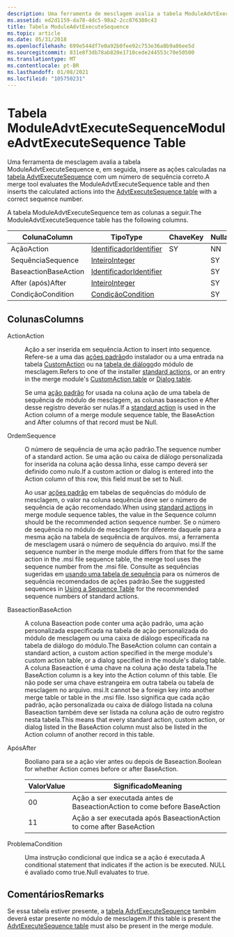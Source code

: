 ```yaml
---
description: Uma ferramenta de mesclagem avalia a tabela ModuleAdvtExecuteSequence e, em seguida, insere as ações calculadas na tabela AdvtExecuteSequence com um número de sequência correto.
ms.assetid: ed2d1159-da78-4dc5-98a2-2cc876380c43
title: Tabela ModuleAdvtExecuteSequence
ms.topic: article
ms.date: 05/31/2018
ms.openlocfilehash: 699e544df7e0a92b0fee92c753e36a8b9a86ee5d
ms.sourcegitcommit: 831e8f3db78ab820e1710cede244553c70e50500
ms.translationtype: MT
ms.contentlocale: pt-BR
ms.lasthandoff: 01/08/2021
ms.locfileid: "105750231"
---
```

# <a name="moduleadvtexecutesequence-table"></a><span data-ttu-id="b0f45-103">Tabela ModuleAdvtExecuteSequence</span><span class="sxs-lookup"><span data-stu-id="b0f45-103">ModuleAdvtExecuteSequence Table</span></span>

<span data-ttu-id="b0f45-104">Uma ferramenta de mesclagem avalia a tabela ModuleAdvtExecuteSequence e, em seguida, insere as ações calculadas na [tabela AdvtExecuteSequence](advtexecutesequence-table.md) com um número de sequência correto.</span><span class="sxs-lookup"><span data-stu-id="b0f45-104">A merge tool evaluates the ModuleAdvtExecuteSequence table and then inserts the calculated actions into the [AdvtExecuteSequence table](advtexecutesequence-table.md) with a correct sequence number.</span></span>

<span data-ttu-id="b0f45-105">A tabela ModuleAdvtExecuteSequence tem as colunas a seguir.</span><span class="sxs-lookup"><span data-stu-id="b0f45-105">The ModuleAdvtExecuteSequence table has the following columns.</span></span>



| <span data-ttu-id="b0f45-106">Coluna</span><span class="sxs-lookup"><span data-stu-id="b0f45-106">Column</span></span>     | <span data-ttu-id="b0f45-107">Tipo</span><span class="sxs-lookup"><span data-stu-id="b0f45-107">Type</span></span>                         | <span data-ttu-id="b0f45-108">Chave</span><span class="sxs-lookup"><span data-stu-id="b0f45-108">Key</span></span> | <span data-ttu-id="b0f45-109">Nullable</span><span class="sxs-lookup"><span data-stu-id="b0f45-109">Nullable</span></span> |
|------------|------------------------------|-----|----------|
| <span data-ttu-id="b0f45-110">Ação</span><span class="sxs-lookup"><span data-stu-id="b0f45-110">Action</span></span>     | [<span data-ttu-id="b0f45-111">Identificador</span><span class="sxs-lookup"><span data-stu-id="b0f45-111">Identifier</span></span>](identifier.md) | <span data-ttu-id="b0f45-112">S</span><span class="sxs-lookup"><span data-stu-id="b0f45-112">Y</span></span>   | <span data-ttu-id="b0f45-113">N</span><span class="sxs-lookup"><span data-stu-id="b0f45-113">N</span></span>        |
| <span data-ttu-id="b0f45-114">Sequência</span><span class="sxs-lookup"><span data-stu-id="b0f45-114">Sequence</span></span>   | [<span data-ttu-id="b0f45-115">Inteiro</span><span class="sxs-lookup"><span data-stu-id="b0f45-115">Integer</span></span>](integer.md)       |     | <span data-ttu-id="b0f45-116">S</span><span class="sxs-lookup"><span data-stu-id="b0f45-116">Y</span></span>        |
| <span data-ttu-id="b0f45-117">Baseaction</span><span class="sxs-lookup"><span data-stu-id="b0f45-117">BaseAction</span></span> | [<span data-ttu-id="b0f45-118">Identificador</span><span class="sxs-lookup"><span data-stu-id="b0f45-118">Identifier</span></span>](identifier.md) |     | <span data-ttu-id="b0f45-119">S</span><span class="sxs-lookup"><span data-stu-id="b0f45-119">Y</span></span>        |
| <span data-ttu-id="b0f45-120">After (após)</span><span class="sxs-lookup"><span data-stu-id="b0f45-120">After</span></span>      | [<span data-ttu-id="b0f45-121">Inteiro</span><span class="sxs-lookup"><span data-stu-id="b0f45-121">Integer</span></span>](integer.md)       |     | <span data-ttu-id="b0f45-122">S</span><span class="sxs-lookup"><span data-stu-id="b0f45-122">Y</span></span>        |
| <span data-ttu-id="b0f45-123">Condição</span><span class="sxs-lookup"><span data-stu-id="b0f45-123">Condition</span></span>  | [<span data-ttu-id="b0f45-124">Condição</span><span class="sxs-lookup"><span data-stu-id="b0f45-124">Condition</span></span>](condition.md)   |     | <span data-ttu-id="b0f45-125">S</span><span class="sxs-lookup"><span data-stu-id="b0f45-125">Y</span></span>        |



 

## <a name="columns"></a><span data-ttu-id="b0f45-126">Colunas</span><span class="sxs-lookup"><span data-stu-id="b0f45-126">Columns</span></span>

<dl> <dt>

<span data-ttu-id="b0f45-127"><span id="Action"></span><span id="action"></span><span id="ACTION"></span>Action</span><span class="sxs-lookup"><span data-stu-id="b0f45-127"><span id="Action"></span><span id="action"></span><span id="ACTION"></span>Action</span></span>
</dt> <dd>

<span data-ttu-id="b0f45-128">Ação a ser inserida em sequência.</span><span class="sxs-lookup"><span data-stu-id="b0f45-128">Action to insert into sequence.</span></span> <span data-ttu-id="b0f45-129">Refere-se a uma das [ações padrão](standard-actions.md)do instalador ou a uma entrada na tabela [CustomAction](customaction-table.md) ou na [tabela de diálogo](dialog-table.md)do módulo de mesclagem.</span><span class="sxs-lookup"><span data-stu-id="b0f45-129">Refers to one of the installer [standard actions](standard-actions.md), or an entry in the merge module's [CustomAction table](customaction-table.md) or [Dialog table](dialog-table.md).</span></span>

<span data-ttu-id="b0f45-130">Se uma [ação padrão](standard-actions.md) for usada na coluna ação de uma tabela de sequência de módulo de mesclagem, as colunas baseaction e After desse registro deverão ser nulas.</span><span class="sxs-lookup"><span data-stu-id="b0f45-130">If a [standard action](standard-actions.md) is used in the Action column of a merge module sequence table, the BaseAction and After columns of that record must be Null.</span></span>

</dd> <dt>

<span data-ttu-id="b0f45-131"><span id="Sequence"></span><span id="sequence"></span><span id="SEQUENCE"></span>Ordem</span><span class="sxs-lookup"><span data-stu-id="b0f45-131"><span id="Sequence"></span><span id="sequence"></span><span id="SEQUENCE"></span>Sequence</span></span>
</dt> <dd>

<span data-ttu-id="b0f45-132">O número de sequência de uma ação padrão.</span><span class="sxs-lookup"><span data-stu-id="b0f45-132">The sequence number of a standard action.</span></span> <span data-ttu-id="b0f45-133">Se uma ação ou caixa de diálogo personalizada for inserida na coluna ação dessa linha, esse campo deverá ser definido como nulo.</span><span class="sxs-lookup"><span data-stu-id="b0f45-133">If a custom action or dialog is entered into the Action column of this row, this field must be set to Null.</span></span>

<span data-ttu-id="b0f45-134">Ao usar [ações padrão](standard-actions.md) em tabelas de sequências do módulo de mesclagem, o valor na coluna sequência deve ser o número de sequência de ação recomendado.</span><span class="sxs-lookup"><span data-stu-id="b0f45-134">When using [standard actions](standard-actions.md) in merge module sequence tables, the value in the Sequence column should be the recommended action sequence number.</span></span> <span data-ttu-id="b0f45-135">Se o número de sequência no módulo de mesclagem for diferente daquele para a mesma ação na tabela de sequência de arquivos. msi, a ferramenta de mesclagem usará o número de sequência do arquivo. msi.</span><span class="sxs-lookup"><span data-stu-id="b0f45-135">If the sequence number in the merge module differs from that for the same action in the .msi file sequence table, the merge tool uses the sequence number from the .msi file.</span></span> <span data-ttu-id="b0f45-136">Consulte as sequências sugeridas em [usando uma tabela de sequência](using-a-sequence-table.md) para os números de sequência recomendados de ações padrão.</span><span class="sxs-lookup"><span data-stu-id="b0f45-136">See the suggested sequences in [Using a Sequence Table](using-a-sequence-table.md) for the recommended sequence numbers of standard actions.</span></span>

</dd> <dt>

<span data-ttu-id="b0f45-137"><span id="BaseAction"></span><span id="baseaction"></span><span id="BASEACTION"></span>Baseaction</span><span class="sxs-lookup"><span data-stu-id="b0f45-137"><span id="BaseAction"></span><span id="baseaction"></span><span id="BASEACTION"></span>BaseAction</span></span>
</dt> <dd>

<span data-ttu-id="b0f45-138">A coluna Baseaction pode conter uma ação padrão, uma ação personalizada especificada na tabela de ação personalizada do módulo de mesclagem ou uma caixa de diálogo especificada na tabela de diálogo do módulo.</span><span class="sxs-lookup"><span data-stu-id="b0f45-138">The BaseAction column can contain a standard action, a custom action specified in the merge module's custom action table, or a dialog specified in the module's dialog table.</span></span> <span data-ttu-id="b0f45-139">A coluna Baseaction é uma chave na coluna ação desta tabela.</span><span class="sxs-lookup"><span data-stu-id="b0f45-139">The BaseAction column is a key into the Action column of this table.</span></span> <span data-ttu-id="b0f45-140">Ele não pode ser uma chave estrangeira em outra tabela ou tabela de mesclagem no arquivo. msi.</span><span class="sxs-lookup"><span data-stu-id="b0f45-140">It cannot be a foreign key into another merge table or table in the .msi file.</span></span> <span data-ttu-id="b0f45-141">Isso significa que cada ação padrão, ação personalizada ou caixa de diálogo listada na coluna Baseaction também deve ser listada na coluna ação de outro registro nesta tabela.</span><span class="sxs-lookup"><span data-stu-id="b0f45-141">This means that every standard action, custom action, or dialog listed in the BaseAction column must also be listed in the Action column of another record in this table.</span></span>

</dd> <dt>

<span data-ttu-id="b0f45-142"><span id="After"></span><span id="after"></span><span id="AFTER"></span>Após</span><span class="sxs-lookup"><span data-stu-id="b0f45-142"><span id="After"></span><span id="after"></span><span id="AFTER"></span>After</span></span>
</dt> <dd>

<span data-ttu-id="b0f45-143">Booliano para se a ação vier antes ou depois de Baseaction.</span><span class="sxs-lookup"><span data-stu-id="b0f45-143">Boolean for whether Action comes before or after BaseAction.</span></span>



| <span data-ttu-id="b0f45-144">Valor</span><span class="sxs-lookup"><span data-stu-id="b0f45-144">Value</span></span> | <span data-ttu-id="b0f45-145">Significado</span><span class="sxs-lookup"><span data-stu-id="b0f45-145">Meaning</span></span>                          |
|-------|----------------------------------|
| <span data-ttu-id="b0f45-146">0</span><span class="sxs-lookup"><span data-stu-id="b0f45-146">0</span></span>     | <span data-ttu-id="b0f45-147">Ação a ser executada antes de Baseaction</span><span class="sxs-lookup"><span data-stu-id="b0f45-147">Action to come before BaseAction</span></span> |
| <span data-ttu-id="b0f45-148">1</span><span class="sxs-lookup"><span data-stu-id="b0f45-148">1</span></span>     | <span data-ttu-id="b0f45-149">Ação a ser executada após Baseaction</span><span class="sxs-lookup"><span data-stu-id="b0f45-149">Action to come after BaseAction</span></span>  |



 

</dd> <dt>

<span data-ttu-id="b0f45-150"><span id="Condition"></span><span id="condition"></span><span id="CONDITION"></span>Problema</span><span class="sxs-lookup"><span data-stu-id="b0f45-150"><span id="Condition"></span><span id="condition"></span><span id="CONDITION"></span>Condition</span></span>
</dt> <dd>

<span data-ttu-id="b0f45-151">Uma instrução condicional que indica se a ação é executada.</span><span class="sxs-lookup"><span data-stu-id="b0f45-151">A conditional statement that indicates if the action is be executed.</span></span> <span data-ttu-id="b0f45-152">NULL é avaliado como true.</span><span class="sxs-lookup"><span data-stu-id="b0f45-152">Null evaluates to true.</span></span>

</dd> </dl>

## <a name="remarks"></a><span data-ttu-id="b0f45-153">Comentários</span><span class="sxs-lookup"><span data-stu-id="b0f45-153">Remarks</span></span>

<span data-ttu-id="b0f45-154">Se essa tabela estiver presente, a [tabela AdvtExecuteSequence](advtexecutesequence-table.md) também deverá estar presente no módulo de mesclagem.</span><span class="sxs-lookup"><span data-stu-id="b0f45-154">If this table is present the [AdvtExecuteSequence table](advtexecutesequence-table.md) must also be present in the merge module.</span></span>

 

 



